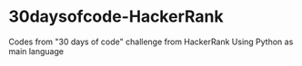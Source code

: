 # 30daysofcode-HackerRank
Codes from "30 days of code" challenge from HackerRank
Using Python as main language
